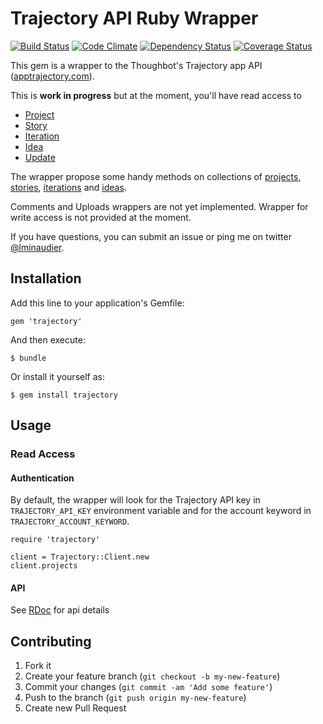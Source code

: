 # Trajectory API Ruby Wrapper

[![Build Status](https://travis-ci.org/lminaudier/trajectory.png?branch=master)](https://travis-ci.org/lminaudier/trajectory)
[![Code Climate](https://codeclimate.com/github/lminaudier/trajectory.png)](https://codeclimate.com/github/lminaudier/trajectory)
[![Dependency Status](https://gemnasium.com/lminaudier/trajectory.png)](https://gemnasium.com/lminaudier/trajectory)
[![Coverage Status](https://coveralls.io/repos/lminaudier/trajectory/badge.png?branch=master)](https://coveralls.io/r/lminaudier/trajectory)

This gem is a wrapper to the Thoughbot's Trajectory app API ([apptrajectory.com](http://apptrajectory.com)).

This is **work in progress** but at the moment, you'll have read access to
- [Project](http://rdoc.info/gems/trajectory/Trajectory/Project)
- [Story](http://rdoc.info/gems/trajectory/Trajectory/Story)
- [Iteration](http://rdoc.info/gems/trajectory/Trajectory/Iteration)
- [Idea](http://rdoc.info/gems/trajectory/Trajectory/Idea)
- [Update](http://rdoc.info/gems/trajectory/Trajectory/Update)

The wrapper propose some handy methods on collections of [projects](http://rdoc.info/gems/trajectory/Trajectory/Projects), [stories](http://rdoc.info/gems/trajectory/Trajectory/Stories), [iterations](http://rdoc.info/gems/trajectory/Trajectory/Iterations) and [ideas](http://rdoc.info/gems/trajectory/Trajectory/Ideas).

Comments and Uploads wrappers are not yet implemented.
Wrapper for write access is not provided at the moment.

If you have questions, you can submit an issue or ping me on twitter [@lminaudier](https://twitter.com/lminaudier).

## Installation

Add this line to your application's Gemfile:

    gem 'trajectory'

And then execute:

    $ bundle

Or install it yourself as:

    $ gem install trajectory

## Usage

### Read Access

#### Authentication

By default, the wrapper will look for the Trajectory API key in
`TRAJECTORY_API_KEY` environment variable and for the account keyword in `TRAJECTORY_ACCOUNT_KEYWORD`.

	require 'trajectory'

	client = Trajectory::Client.new
	client.projects

#### API

See [RDoc](http://rdoc.info/gems/trajectory/frames) for api details

## Contributing

1. Fork it
2. Create your feature branch (`git checkout -b my-new-feature`)
3. Commit your changes (`git commit -am 'Add some feature'`)
4. Push to the branch (`git push origin my-new-feature`)
5. Create new Pull Request

